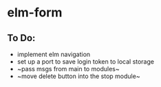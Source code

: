 # elm-form

## To Do:

- implement elm navigation
- set up a port to save login token to local storage
- ~pass msgs from main to modules~
- ~move delete button into the stop module~
